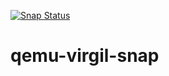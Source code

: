 [![Snap Status](https://build.snapcraft.io/badge/ogra1/qemu-virgil-snap.svg)](https://build.snapcraft.io/user/ogra1/qemu-virgil-snap)

# qemu-virgil-snap
